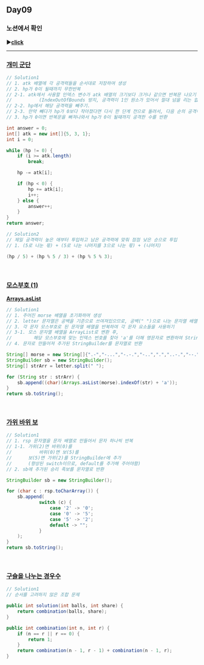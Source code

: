 ## Day09
### 노션에서 확인
▶️[**click**](https://gipark181.notion.site/Day09-2024-08-22-27367382fce34328b6e5c041fd1647b1?pvs=4)
<br/>
<hr/>

### [**개미 군단**](https://school.programmers.co.kr/learn/courses/30/lessons/120837)

```java
// Solution1
// 1. atk 배열에 각 공격력들을 순서대로 저장하여 생성
// 2. hp가 0이 될때까지 무한반복
// 2-1. atk에서 사용할 인덱스 변수가 atk 배열의 크기보다 크거나 같으면 반복문 나오기
//			(IndexOutOfBounds 방지, 공격력이 1인 원소가 있어서 절대 넘을 리는 없음)
// 2-2. hp에서 해당 공격력을 빼주기.
// 2-3. 만약 빼다가 hp가 0보다 작아졌다면 다시 한 단계 전으로 돌려서, 다음 순의 공격력 투입
// 3. hp가 0이면 반복문을 빠져나와서 hp가 0이 될때까지 공격한 수를 반환

int answer = 0;
int[] atk = new int[]{5, 3, 1};
int i = 0;

while (hp != 0) {
    if (i >= atk.length)
        break;

    hp -= atk[i];

    if (hp < 0) {
        hp += atk[i];
        i++;
    } else {
        answer++;
    }
}
return answer;
```

```java
// Solution2
// 제일 공격력이 높은 애부터 투입하고 남은 공격력에 맞춰 점점 낮은 순으로 투입
// 1. (5로 나눈 몫) + (5로 나눈 나머지를 3으로 나눈 몫) + (나머지)

(hp / 5) + (hp % 5 / 3) + (hp % 5 % 3);
```
<br/>

### [**모스부호 (1)**](https://school.programmers.co.kr/learn/courses/30/lessons/120838)

[**Arrays.asList**](https://docs.oracle.com/javase/8/docs/api/java/util/Arrays.html#asList-T...-)

```java
// Solution1
// 1. 주어진 morse 배열을 초기화하여 생성
// 2. letter 문자열은 공백을 기준으로 쓰여져있으므로, 공백(" ")으로 나눈 문자열 배열을 생성
// 3. 각 문자 모스부호로 된 문자열 배열을 반복하여 각 문자 요소들을 사용하기
// 3-1. 모스 문자열 배열을 ArrayList로 변환 후,
//		  해당 모스부호에 맞는 인덱스 번호를 찾아 'a'를 더해 영문자로 변환하여 StringBuilder에 추가
// 4. 문자로 만들어져 추가된 StringBuilder를 문자열로 반환

String[] morse = new String[]{".-","-...","-.-.","-..",".","..-.","--.","....","..",".---","-.-",".-..","--","-.","---",".--.","--.-",".-.","...","-","..-","...-",".--","-..-","-.--","--.."};
StringBuilder sb = new StringBuilder();
String[] strArr = letter.split(" ");

for (String str : strArr) {
    sb.append((char)(Arrays.asList(morse).indexOf(str) + 'a'));
}
return sb.toString();
```
<br/>

### [**가위 바위 보**](https://school.programmers.co.kr/learn/courses/30/lessons/120839)

```java
// Solution1
// 1. rsp 문자열을 문자 배열로 만들어서 문자 하나씩 반복
// 1-1. 가위(2)면 바위(0)를
//			바위(0)면 보(5)를
//      보(5)면 가위(2)를 StringBuilder에 추가
//      (향상된 switch이므로, default를 추가해 주어야함)
// 2. sb에 추가된 승리 족보를 문자열로 반환

StringBuilder sb = new StringBuilder();

for (char c : rsp.toCharArray()) {
    sb.append(
            switch (c) {
                case '2' -> '0';
                case '0' -> '5';
                case '5' -> '2';
                default -> "";
            }
    );
}
return sb.toString();
```
<br/>

### [**구슬을 나누는 경우수**](https://school.programmers.co.kr/learn/courses/30/lessons/120840)

```java
// Solution1
// 순서를 고려하지 않은 조합 문제

public int solution(int balls, int share) {
    return combination(balls, share);
}

public int combination(int n, int r) {
    if (n == r || r == 0) {
        return 1;
    }
    return combination(n - 1, r - 1) + combination(n - 1, r);
}
```